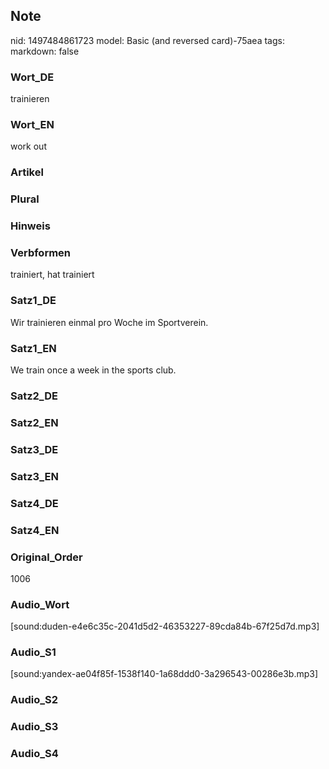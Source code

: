 ## Note
nid: 1497484861723
model: Basic (and reversed card)-75aea
tags: 
markdown: false

### Wort_DE
trainieren

### Wort_EN
work out

### Artikel


### Plural


### Hinweis


### Verbformen
trainiert, hat trainiert

### Satz1_DE
Wir trainieren einmal pro Woche im Sportverein.

### Satz1_EN
We train once a week in the sports club.

### Satz2_DE


### Satz2_EN


### Satz3_DE


### Satz3_EN


### Satz4_DE


### Satz4_EN


### Original_Order
1006

### Audio_Wort
[sound:duden-e4e6c35c-2041d5d2-46353227-89cda84b-67f25d7d.mp3]

### Audio_S1
[sound:yandex-ae04f85f-1538f140-1a68ddd0-3a296543-00286e3b.mp3]

### Audio_S2


### Audio_S3


### Audio_S4

